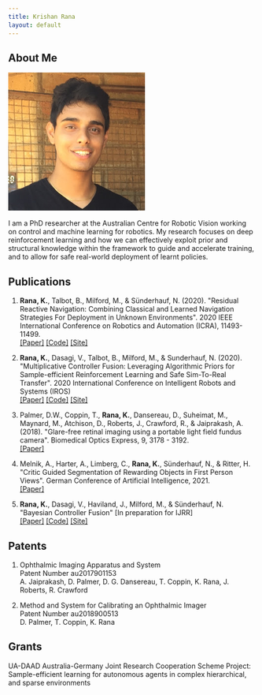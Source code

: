 ```yaml
---
title: Krishan Rana
layout: default
---
```


## About Me

<img class="profile-picture" src="profile.jpg">

I am a PhD researcher at the Australian Centre for Robotic Vision working on control and machine learning for robotics. My research focuses on deep reinforcement learning and how we can effectively exploit prior and structural knowledge within the framework to guide and accelerate training, and to allow for safe real-world deployment of learnt policies. 


## Publications

1. <b>Rana, K.</b>, Talbot, B., Milford, M., & Sünderhauf, N. (2020). "Residual Reactive Navigation: Combining Classical and Learned Navigation Strategies For Deployment in Unknown Environments". 2020 IEEE International Conference on Robotics and Automation (ICRA), 11493-11499. <br />
[[Paper]](https://arxiv.org/pdf/1909.10972.pdf) [[Code]](https://github.com/krishanrana/2D_SRRN) [[Site]](https://sites.google.com/view/srrn/home)

2. <b>Rana, K.</b>, Dasagi, V., Talbot, B., Milford, M., & Sunderhauf, N. (2020). "Multiplicative Controller Fusion: Leveraging Algorithmic Priors for Sample-efficient Reinforcement Learning and Safe Sim-To-Real Transfer". 2020 International Conference on Intelligent Robots and Systems (IROS) <br />
[[Paper]](https://arxiv.org/abs/2003.05117) [[Code]](https://github.com/krishanrana/multiplicative_controller_fusion) [[Site]](https://sites.google.com/view/mcf-nav/home)

3. Palmer, D.W., Coppin, T., <b>Rana, K.</b>, Dansereau, D., Suheimat, M., Maynard, M., Atchison, D., Roberts, J., Crawford, R., & Jaiprakash, A. (2018). "Glare-free retinal imaging using a portable light field fundus camera". Biomedical Optics Express, 9, 3178 - 3192. <br />
[[Paper]](https://www.osapublishing.org/viewmedia.cfm?seq=0&uri=boe-9-7-3178)

4. Melnik, A., Harter, A., Limberg, C., <b>Rana, K.</b>, Sünderhauf, N., & Ritter, H. "Critic Guided Segmentation of Rewarding Objects in First Person Views". German Conference of Artificial Intelligence, 2021. <br/>
[[Paper]](#)

5. <b>Rana, K.</b>, Dasagi, V., Haviland, J., Milford, M., & Sünderhauf, N. "Bayesian Controller Fusion" [In preparation for IJRR] <br />
[[Paper]](#) [[Code]](#) [[Site]](https://krishanrana.github.io/bcf)

## Patents

1. Ophthalmic Imaging Apparatus and System <br />
   Patent Number au2017901153 <br />
   A. Jaiprakash, D. Palmer, D. G. Dansereau, T. Coppin, K. Rana, J. Roberts, R. Crawford  
   
2. Method and System for Calibrating an Ophthalmic Imager <br /> 
   Patent Number au2018900513  <br />
   D. Palmer, T. Coppin, K. Rana
   
## Grants

UA-DAAD Australia-Germany Joint Research Cooperation Scheme
Project: Sample-efficient learning for autonomous agents in complex hierarchical, and sparse environments









